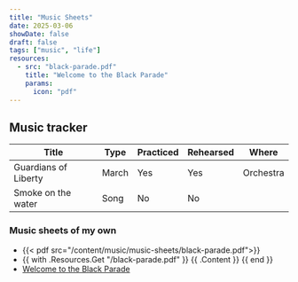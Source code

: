 ```yaml
---
title: "Music Sheets"
date: 2025-03-06
showDate: false
draft: false
tags: ["music", "life"]
resources:
  - src: "black-parade.pdf"
    title: "Welcome to the Black Parade"
    params:
      icon: "pdf"
---
```


## Music tracker
| Title | Type | Practiced | Rehearsed | Where |
|---|---|---|---|---|
| Guardians of Liberty | March | Yes | Yes | Orchestra |
| Smoke on the water | Song | No | No ||

### Music sheets of my own
- {{< pdf src="/content/music/music-sheets/black-parade.pdf">}}
- {{ with .Resources.Get "/black-parade.pdf" }}
    {{ .Content }}
  {{ end }}
- [Welcome to the Black Parade](https://andreafonso.pt/content/music/music-sheets/black-parade.pdf)
